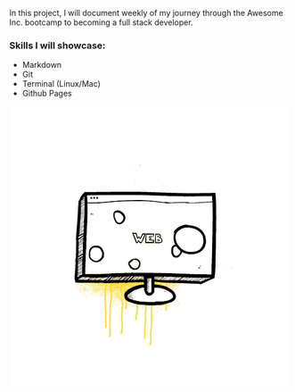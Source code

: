 
In this project, I will document weekly of my journey through the Awesome Inc. bootcamp to becoming a full stack developer.

### Skills I will showcase: 
 * Markdown
 * Git
 * Terminal (Linux/Mac)
 * Github Pages
 
 [![](https://github.com/marquisepiton/Journey-to-Becoming-a-Full-Stack-Developer-Blog/blob/main/img/monitor.gif?raw=true)](#)

 

